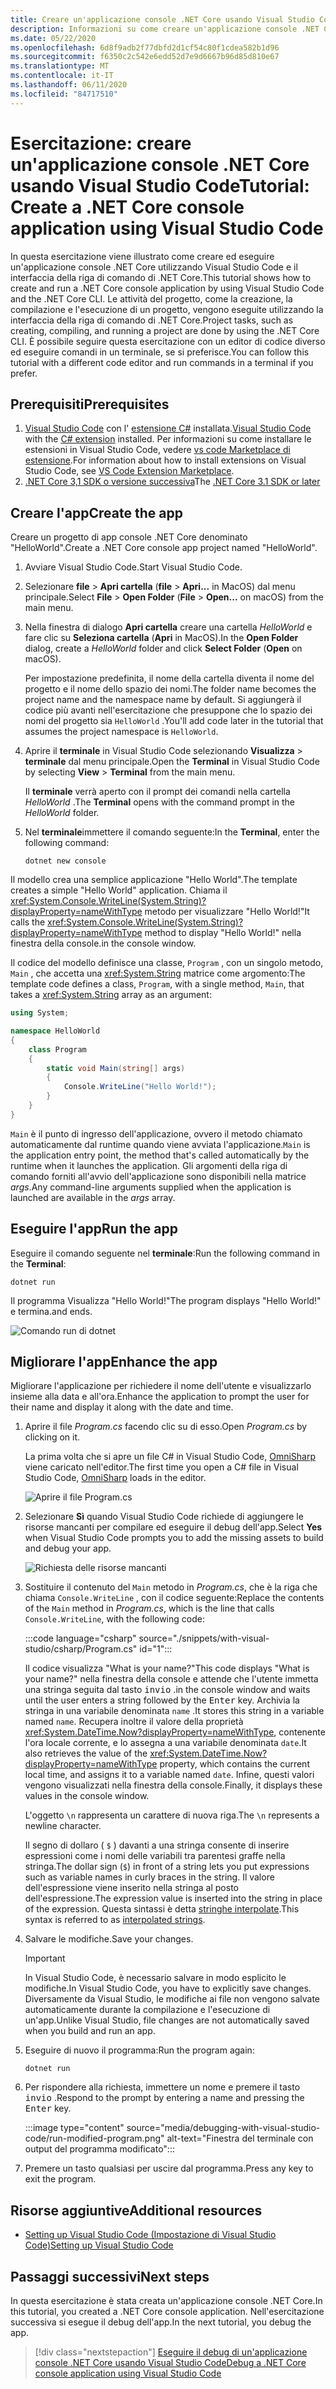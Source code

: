 ```yaml
---
title: Creare un'applicazione console .NET Core usando Visual Studio Code
description: Informazioni su come creare un'applicazione console .NET Core usando Visual Studio Code e il interfaccia della riga di comando di .NET Core.
ms.date: 05/22/2020
ms.openlocfilehash: 6d8f9adb2f77dbfd2d1cf54c80f1cdea582b1d96
ms.sourcegitcommit: f6350c2c542e6edd52d7e9d6667b96d85d810e67
ms.translationtype: MT
ms.contentlocale: it-IT
ms.lasthandoff: 06/11/2020
ms.locfileid: "84717510"
---
```

# <a name="tutorial-create-a-net-core-console-application-using-visual-studio-code"></a><span data-ttu-id="d56ac-103">Esercitazione: creare un'applicazione console .NET Core usando Visual Studio Code</span><span class="sxs-lookup"><span data-stu-id="d56ac-103">Tutorial: Create a .NET Core console application using Visual Studio Code</span></span>

<span data-ttu-id="d56ac-104">In questa esercitazione viene illustrato come creare ed eseguire un'applicazione console .NET Core utilizzando Visual Studio Code e il interfaccia della riga di comando di .NET Core.</span><span class="sxs-lookup"><span data-stu-id="d56ac-104">This tutorial shows how to create and run a .NET Core console application by using Visual Studio Code and the .NET Core CLI.</span></span> <span data-ttu-id="d56ac-105">Le attività del progetto, come la creazione, la compilazione e l'esecuzione di un progetto, vengono eseguite utilizzando la interfaccia della riga di comando di .NET Core.</span><span class="sxs-lookup"><span data-stu-id="d56ac-105">Project tasks, such as creating, compiling, and running a project are done by using the .NET Core CLI.</span></span> <span data-ttu-id="d56ac-106">È possibile seguire questa esercitazione con un editor di codice diverso ed eseguire comandi in un terminale, se si preferisce.</span><span class="sxs-lookup"><span data-stu-id="d56ac-106">You can follow this tutorial with a different code editor and run commands in a terminal if you prefer.</span></span>

## <a name="prerequisites"></a><span data-ttu-id="d56ac-107">Prerequisiti</span><span class="sxs-lookup"><span data-stu-id="d56ac-107">Prerequisites</span></span>

1. <span data-ttu-id="d56ac-108">[Visual Studio Code](https://code.visualstudio.com/) con l' [estensione C#](https://marketplace.visualstudio.com/items?itemName=ms-dotnettools.csharp) installata.</span><span class="sxs-lookup"><span data-stu-id="d56ac-108">[Visual Studio Code](https://code.visualstudio.com/) with the [C# extension](https://marketplace.visualstudio.com/items?itemName=ms-dotnettools.csharp) installed.</span></span> <span data-ttu-id="d56ac-109">Per informazioni su come installare le estensioni in Visual Studio Code, vedere [vs code Marketplace di estensione](https://code.visualstudio.com/docs/editor/extension-gallery).</span><span class="sxs-lookup"><span data-stu-id="d56ac-109">For information about how to install extensions on Visual Studio Code, see [VS Code Extension Marketplace](https://code.visualstudio.com/docs/editor/extension-gallery).</span></span>
2. <span data-ttu-id="d56ac-110">[.NET Core 3,1 SDK o versione successiva](https://dotnet.microsoft.com/download)</span><span class="sxs-lookup"><span data-stu-id="d56ac-110">The [.NET Core 3.1 SDK or later](https://dotnet.microsoft.com/download)</span></span>

## <a name="create-the-app"></a><span data-ttu-id="d56ac-111">Creare l'app</span><span class="sxs-lookup"><span data-stu-id="d56ac-111">Create the app</span></span>

<span data-ttu-id="d56ac-112">Creare un progetto di app console .NET Core denominato "HelloWorld".</span><span class="sxs-lookup"><span data-stu-id="d56ac-112">Create a .NET Core console app project named "HelloWorld".</span></span>

1. <span data-ttu-id="d56ac-113">Avviare Visual Studio Code.</span><span class="sxs-lookup"><span data-stu-id="d56ac-113">Start Visual Studio Code.</span></span>

1. <span data-ttu-id="d56ac-114">Selezionare **file**  >  **Apri cartella** (**file**  >  **Apri...** in MacOS) dal menu principale.</span><span class="sxs-lookup"><span data-stu-id="d56ac-114">Select **File** > **Open Folder** (**File** > **Open...** on macOS) from the main menu.</span></span>

1. <span data-ttu-id="d56ac-115">Nella finestra di dialogo **Apri cartella** creare una cartella *HelloWorld* e fare clic su **Seleziona cartella** (**Apri** in MacOS).</span><span class="sxs-lookup"><span data-stu-id="d56ac-115">In the **Open Folder** dialog, create a *HelloWorld* folder and click **Select Folder** (**Open** on macOS).</span></span>

   <span data-ttu-id="d56ac-116">Per impostazione predefinita, il nome della cartella diventa il nome del progetto e il nome dello spazio dei nomi.</span><span class="sxs-lookup"><span data-stu-id="d56ac-116">The folder name becomes the project name and the namespace name by default.</span></span> <span data-ttu-id="d56ac-117">Si aggiungerà il codice più avanti nell'esercitazione che presuppone che lo spazio dei nomi del progetto sia `HelloWorld` .</span><span class="sxs-lookup"><span data-stu-id="d56ac-117">You'll add code later in the tutorial that assumes the project namespace is `HelloWorld`.</span></span>

1. <span data-ttu-id="d56ac-118">Aprire il **terminale** in Visual Studio Code selezionando **Visualizza**  >  **terminale** dal menu principale.</span><span class="sxs-lookup"><span data-stu-id="d56ac-118">Open the **Terminal** in Visual Studio Code by selecting **View** > **Terminal** from the main menu.</span></span>

   <span data-ttu-id="d56ac-119">Il **terminale** verrà aperto con il prompt dei comandi nella cartella *HelloWorld* .</span><span class="sxs-lookup"><span data-stu-id="d56ac-119">The **Terminal** opens with the command prompt in the *HelloWorld* folder.</span></span>

1. <span data-ttu-id="d56ac-120">Nel **terminale**immettere il comando seguente:</span><span class="sxs-lookup"><span data-stu-id="d56ac-120">In the **Terminal**, enter the following command:</span></span>

   ```dotnetcli
   dotnet new console
   ```

<span data-ttu-id="d56ac-121">Il modello crea una semplice applicazione "Hello World".</span><span class="sxs-lookup"><span data-stu-id="d56ac-121">The template creates a simple "Hello World" application.</span></span> <span data-ttu-id="d56ac-122">Chiama il <xref:System.Console.WriteLine(System.String)?displayProperty=nameWithType> metodo per visualizzare "Hello World!"</span><span class="sxs-lookup"><span data-stu-id="d56ac-122">It calls the <xref:System.Console.WriteLine(System.String)?displayProperty=nameWithType> method to display "Hello World!"</span></span> <span data-ttu-id="d56ac-123">nella finestra della console.</span><span class="sxs-lookup"><span data-stu-id="d56ac-123">in the console window.</span></span>

<span data-ttu-id="d56ac-124">Il codice del modello definisce una classe, `Program` , con un singolo metodo, `Main` , che accetta una <xref:System.String> matrice come argomento:</span><span class="sxs-lookup"><span data-stu-id="d56ac-124">The template code defines a class, `Program`, with a single method, `Main`, that takes a <xref:System.String> array as an argument:</span></span>

```csharp
using System;

namespace HelloWorld
{
    class Program
    {
        static void Main(string[] args)
        {
            Console.WriteLine("Hello World!");
        }
    }
}
```

<span data-ttu-id="d56ac-125">`Main` è il punto di ingresso dell'applicazione, ovvero il metodo chiamato automaticamente dal runtime quando viene avviata l'applicazione.</span><span class="sxs-lookup"><span data-stu-id="d56ac-125">`Main` is the application entry point, the method that's called automatically by the runtime when it launches the application.</span></span> <span data-ttu-id="d56ac-126">Gli argomenti della riga di comando forniti all'avvio dell'applicazione sono disponibili nella matrice *args*.</span><span class="sxs-lookup"><span data-stu-id="d56ac-126">Any command-line arguments supplied when the application is launched are available in the *args* array.</span></span>

## <a name="run-the-app"></a><span data-ttu-id="d56ac-127">Eseguire l'app</span><span class="sxs-lookup"><span data-stu-id="d56ac-127">Run the app</span></span>

<span data-ttu-id="d56ac-128">Eseguire il comando seguente nel **terminale**:</span><span class="sxs-lookup"><span data-stu-id="d56ac-128">Run the following command in the **Terminal**:</span></span>

```dotnetcli
dotnet run
```

<span data-ttu-id="d56ac-129">Il programma Visualizza "Hello World!"</span><span class="sxs-lookup"><span data-stu-id="d56ac-129">The program displays "Hello World!"</span></span> <span data-ttu-id="d56ac-130">e termina.</span><span class="sxs-lookup"><span data-stu-id="d56ac-130">and ends.</span></span>

![Comando run di dotnet](media/with-visual-studio-code/dotnet-run-command.png)

## <a name="enhance-the-app"></a><span data-ttu-id="d56ac-132">Migliorare l'app</span><span class="sxs-lookup"><span data-stu-id="d56ac-132">Enhance the app</span></span>

<span data-ttu-id="d56ac-133">Migliorare l'applicazione per richiedere il nome dell'utente e visualizzarlo insieme alla data e all'ora.</span><span class="sxs-lookup"><span data-stu-id="d56ac-133">Enhance the application to prompt the user for their name and display it along with the date and time.</span></span>

1. <span data-ttu-id="d56ac-134">Aprire il file *Program.cs* facendo clic su di esso.</span><span class="sxs-lookup"><span data-stu-id="d56ac-134">Open *Program.cs* by clicking on it.</span></span>

   <span data-ttu-id="d56ac-135">La prima volta che si apre un file C# in Visual Studio Code, [OmniSharp](https://www.omnisharp.net/) viene caricato nell'editor.</span><span class="sxs-lookup"><span data-stu-id="d56ac-135">The first time you open a C# file in Visual Studio Code, [OmniSharp](https://www.omnisharp.net/) loads in the editor.</span></span>

   ![Aprire il file Program.cs](media/with-visual-studio-code/open-program-cs.png)

1. <span data-ttu-id="d56ac-137">Selezionare **Sì** quando Visual Studio Code richiede di aggiungere le risorse mancanti per compilare ed eseguire il debug dell'app.</span><span class="sxs-lookup"><span data-stu-id="d56ac-137">Select **Yes** when Visual Studio Code prompts you to add the missing assets to build and debug your app.</span></span>

   ![Richiesta delle risorse mancanti](media/with-visual-studio-code/missing-assets.png)

1. <span data-ttu-id="d56ac-139">Sostituire il contenuto del `Main` metodo in *Program.cs*, che è la riga che chiama `Console.WriteLine` , con il codice seguente:</span><span class="sxs-lookup"><span data-stu-id="d56ac-139">Replace the contents of the `Main` method in *Program.cs*, which is the line that calls `Console.WriteLine`, with the following code:</span></span>

   :::code language="csharp" source="./snippets/with-visual-studio/csharp/Program.cs" id="1":::

   <span data-ttu-id="d56ac-140">Il codice visualizza "What is your name?"</span><span class="sxs-lookup"><span data-stu-id="d56ac-140">This code displays "What is your name?"</span></span> <span data-ttu-id="d56ac-141">nella finestra della console e attende che l'utente immetta una stringa seguita dal tasto <kbd>invio</kbd> .</span><span class="sxs-lookup"><span data-stu-id="d56ac-141">in the console window and waits until the user enters a string followed by the <kbd>Enter</kbd> key.</span></span> <span data-ttu-id="d56ac-142">Archivia la stringa in una variabile denominata `name` .</span><span class="sxs-lookup"><span data-stu-id="d56ac-142">It stores this string in a variable named `name`.</span></span> <span data-ttu-id="d56ac-143">Recupera inoltre il valore della proprietà <xref:System.DateTime.Now?displayProperty=nameWithType>, contenente l'ora locale corrente, e lo assegna a una variabile denominata `date`.</span><span class="sxs-lookup"><span data-stu-id="d56ac-143">It also retrieves the value of the <xref:System.DateTime.Now?displayProperty=nameWithType> property, which contains the current local time, and assigns it to a variable named `date`.</span></span> <span data-ttu-id="d56ac-144">Infine, questi valori vengono visualizzati nella finestra della console.</span><span class="sxs-lookup"><span data-stu-id="d56ac-144">Finally, it displays these values in the console window.</span></span>

   <span data-ttu-id="d56ac-145">L'oggetto `\n` rappresenta un carattere di nuova riga.</span><span class="sxs-lookup"><span data-stu-id="d56ac-145">The `\n` represents a newline character.</span></span>

   <span data-ttu-id="d56ac-146">Il segno di dollaro ( `$` ) davanti a una stringa consente di inserire espressioni come i nomi delle variabili tra parentesi graffe nella stringa.</span><span class="sxs-lookup"><span data-stu-id="d56ac-146">The dollar sign (`$`) in front of a string lets you put expressions such as variable names in curly braces in the string.</span></span> <span data-ttu-id="d56ac-147">Il valore dell'espressione viene inserito nella stringa al posto dell'espressione.</span><span class="sxs-lookup"><span data-stu-id="d56ac-147">The expression value is inserted into the string in place of the expression.</span></span> <span data-ttu-id="d56ac-148">Questa sintassi è detta [stringhe interpolate](../../csharp/language-reference/tokens/interpolated.md).</span><span class="sxs-lookup"><span data-stu-id="d56ac-148">This syntax is referred to as [interpolated strings](../../csharp/language-reference/tokens/interpolated.md).</span></span>

1. <span data-ttu-id="d56ac-149">Salvare le modifiche.</span><span class="sxs-lookup"><span data-stu-id="d56ac-149">Save your changes.</span></span>

   > [!IMPORTANT]
   > <span data-ttu-id="d56ac-150">In Visual Studio Code, è necessario salvare in modo esplicito le modifiche.</span><span class="sxs-lookup"><span data-stu-id="d56ac-150">In Visual Studio Code, you have to explicitly save changes.</span></span> <span data-ttu-id="d56ac-151">Diversamente da Visual Studio, le modifiche ai file non vengono salvate automaticamente durante la compilazione e l'esecuzione di un'app.</span><span class="sxs-lookup"><span data-stu-id="d56ac-151">Unlike Visual Studio, file changes are not automatically saved when you build and run an app.</span></span>

1. <span data-ttu-id="d56ac-152">Eseguire di nuovo il programma:</span><span class="sxs-lookup"><span data-stu-id="d56ac-152">Run the program again:</span></span>

   ```dotnetcli
   dotnet run
   ```

1. <span data-ttu-id="d56ac-153">Per rispondere alla richiesta, immettere un nome e premere il tasto <kbd>invio</kbd> .</span><span class="sxs-lookup"><span data-stu-id="d56ac-153">Respond to the prompt by entering a name and pressing the <kbd>Enter</kbd> key.</span></span>

   :::image type="content" source="media/debugging-with-visual-studio-code/run-modified-program.png" alt-text="Finestra del terminale con output del programma modificato":::

1. <span data-ttu-id="d56ac-155">Premere un tasto qualsiasi per uscire dal programma.</span><span class="sxs-lookup"><span data-stu-id="d56ac-155">Press any key to exit the program.</span></span>

## <a name="additional-resources"></a><span data-ttu-id="d56ac-156">Risorse aggiuntive</span><span class="sxs-lookup"><span data-stu-id="d56ac-156">Additional resources</span></span>

- [<span data-ttu-id="d56ac-157">Setting up Visual Studio Code (Impostazione di Visual Studio Code)</span><span class="sxs-lookup"><span data-stu-id="d56ac-157">Setting up Visual Studio Code</span></span>](https://code.visualstudio.com/docs/setup/setup-overview)

## <a name="next-steps"></a><span data-ttu-id="d56ac-158">Passaggi successivi</span><span class="sxs-lookup"><span data-stu-id="d56ac-158">Next steps</span></span>

<span data-ttu-id="d56ac-159">In questa esercitazione è stata creata un'applicazione console .NET Core.</span><span class="sxs-lookup"><span data-stu-id="d56ac-159">In this tutorial, you created a .NET Core console application.</span></span> <span data-ttu-id="d56ac-160">Nell'esercitazione successiva si esegue il debug dell'app.</span><span class="sxs-lookup"><span data-stu-id="d56ac-160">In the next tutorial, you debug the app.</span></span>

> [!div class="nextstepaction"]
> [<span data-ttu-id="d56ac-161">Eseguire il debug di un'applicazione console .NET Core usando Visual Studio Code</span><span class="sxs-lookup"><span data-stu-id="d56ac-161">Debug a .NET Core console application using Visual Studio Code</span></span>](debugging-with-visual-studio-code.md)
